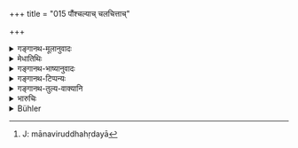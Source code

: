 +++
title = "015 पौंश्चल्याच् चलचित्ताच्"

+++

<details><summary>गङ्गानथ-मूलानुवादः</summary>

Even though carefully guarded, they injure their husbands, on account of their passion for males, of ficklemindedness and of innate want of tenderness.—(15).
</details>

<details><summary>मेधातिथिः</summary>

यस्मिन् कस्मिंश् च पुंसि दृष्टे धैर्याच् चलनम् — कथम् एतेन संप्रयुज्येयेति — चेतसो विकारः स्त्रीणां तत् **पौंश्चल्यम्** । अन्यत्रापि धर्मादौ कार्ये ऽस्थिरता **चलचित्तत्वात्** । य एव द्वेष्यः स एव स्पृह्यत इति भ्रातृपुत्रादिर् यो दृष्टस् तस्मा एव कामुकत्वेन स्पृहयन्ति । स्नेहो रागस् तृष्णा च भर्तरि पुत्रादौ मानविबद्धहृदया[^४०] भवन्ति । एतैर् दोषैर् योगाद् **विकुर्वते** विक्रियां भर्तृषु गच्छन्ति ॥ ९.१५ ॥


[^४०]:
     J: mānaviruddhahṛdayā

_तस्मात्_ ।
</details>

<details><summary>गङ्गानथ-भाष्यानुवादः</summary>

‘*Passion for males*’—At the sight of any and every man, women lose their firmness of mind and there arises in their minds an extreme desire for meeting him somehow or other, followed by a liquid exudation; this is what is called ‘passion for males.’

‘*Fieklemindedness*’—The mind not being steady, even when applied to religious and other acts. It is llnough this that the object of hatred becomes the object of love and persons who have been looked upon as brothers and sons come to be looked upon as lovers.

‘*Tenderness*’ *is love*, *longing*, towards the husband, the son and other relations. Women are without such feelings.

On account of these defects, they ‘*injure their husbands*’—become disloyal towards them.—(15)

‘For this reason—
</details>

<details><summary>गङ्गानथ-टिप्पन्यः</summary>

This verse is quoted in *Vivādaratnākara* (p. 412);—and in
*Vīramitrodaya* (Vyavahāra, 158b).
</details>

<details><summary>गङ्गानथ-तुल्य-वाक्यानि</summary>

**(verses 9.14-16)  
**

See Comparative notes for [Verse 9.14].
</details>

<details><summary>भारुचिः</summary>

आसु पानाद्यवस्थासु । अतो न पूर्वविश्वासात् पानादिषुपेक्ष्याः (?) ॥ ९.१५ ॥
</details>

<details><summary>Bühler</summary>

015	Through their passion for men, through their mutable temper, through their natural heartlessness, they become disloyal towards their husbands, however carefully they may be guarded in this (world).
</details>
